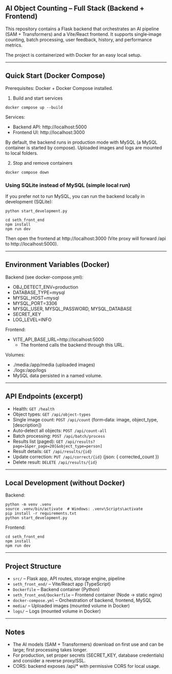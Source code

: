 ## AI Object Counting – Full Stack (Backend + Frontend)

This repository contains a Flask backend that orchestrates an AI pipeline (SAM + Transformers) and a Vite/React frontend. It supports single‑image counting, batch processing, user feedback, history, and performance metrics.

The project is containerized with Docker for an easy local setup.

---

## Quick Start (Docker Compose)

Prerequisites: Docker + Docker Compose installed.

1) Build and start services

```
docker compose up --build
```

Services:
- Backend API: http://localhost:5000
- Frontend UI: http://localhost:3000

By default, the backend runs in production mode with MySQL (a MySQL container is started by compose). Uploaded images and logs are mounted to local folders.

2) Stop and remove containers

```
docker compose down
```

### Using SQLite instead of MySQL (simple local run)

If you prefer not to run MySQL, you can run the backend locally in development (SQLite):

```
python start_development.py

cd seth_front_end
npm install
npm run dev
```

Then open the frontend at http://localhost:3000 (Vite proxy will forward /api to http://localhost:5000).

---

## Environment Variables (Docker)

Backend (see docker-compose.yml):
- OBJ_DETECT_ENV=production
- DATABASE_TYPE=mysql
- MYSQL_HOST=mysql
- MYSQL_PORT=3306
- MYSQL_USER, MYSQL_PASSWORD, MYSQL_DATABASE
- SECRET_KEY
- LOG_LEVEL=INFO

Frontend:
- VITE_API_BASE_URL=http://localhost:5000
  - The frontend calls the backend through this URL.

Volumes:
- ./media:/app/media (uploaded images)
- ./logs:/app/logs
- MySQL data persisted in a named volume.

---

## API Endpoints (excerpt)

- Health: `GET /health`
- Object types: `GET /api/object-types`
- Single image count: `POST /api/count` (form‑data: image, object_type, [description])
- Auto‑detect all objects: `POST /api/count-all`
- Batch processing: `POST /api/batch/process`
- Results list (paged): `GET /api/results?page=1&per_page=20[&object_type=person]`
- Result details: `GET /api/results/{id}`
- Update correction: `PUT /api/correct/{id}` (json: { corrected_count })
- Delete result: `DELETE /api/results/{id}`

---

## Local Development (without Docker)

Backend:
```
python -m venv .venv
source .venv/bin/activate  # Windows: .venv\Scripts\activate
pip install -r requirements.txt
python start_development.py
```

Frontend:
```
cd seth_front_end
npm install
npm run dev
```

---

## Project Structure

- `src/` – Flask app, API routes, storage engine, pipeline
- `seth_front_end/` – Vite/React app (TypeScript)
- `Dockerfile` – Backend container (Python)
- `seth_front_end/Dockerfile` – Frontend container (Node → static nginx)
- `docker-compose.yml` – Orchestration of backend, frontend, MySQL
- `media/` – Uploaded images (mounted volume in Docker)
- `logs/` – Logs (mounted volume in Docker)

---

## Notes

- The AI models (SAM + Transformers) download on first use and can be large; first processing takes longer.
- For production, set proper secrets (SECRET_KEY, database credentials) and consider a reverse proxy/SSL.
- CORS: backend exposes /api/* with permissive CORS for local usage.

